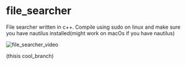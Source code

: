 # file_searcher
File searcher written in c++. Compile using sudo on linux and make sure you have nautilus installed(might work on macOs if you have nautilus)

![file_searcher_video](https://github.com/Luijika711/file_searcher/assets/88895321/bbef49fb-2852-469e-925d-1b139b6d8167)

(thisis cool_branch)

